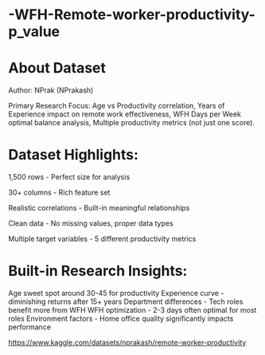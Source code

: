 # -WFH-Remote-worker-productivity-p_value


# About Dataset
Author: NPrak (NPrakash)

Primary Research Focus: Age vs Productivity correlation, Years of Experience impact on remote work effectiveness, WFH Days per Week optimal balance analysis, Multiple productivity metrics (not just one score).

# Dataset Highlights:

1,500 rows - Perfect size for analysis

30+ columns - Rich feature set

Realistic correlations - Built-in meaningful relationships

Clean data - No missing values, proper data types

Multiple target variables - 5 different productivity metrics

# Built-in Research Insights:

Age sweet spot around 30-45 for productivity Experience curve - diminishing returns after 15+ years Department differences - Tech roles benefit more from WFH WFH optimization - 2-3 days often optimal for most roles Environment factors - Home office quality significantly impacts performance

https://www.kaggle.com/datasets/nprakash/remote-worker-productivity
